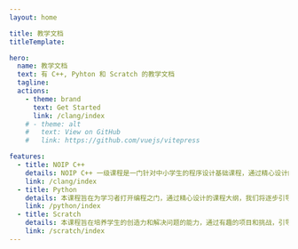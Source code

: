 ```yaml
---
layout: home

title: 教学文档
titleTemplate: 

hero:
  name: 教学文档
  text: 有 C++, Pyhton 和 Scratch 的教学文档
  tagline: 
  actions:
    - theme: brand
      text: Get Started
      link: /clang/index
    # - theme: alt
    #   text: View on GitHub
    #   link: https://github.com/vuejs/vitepress

features:
  - title: NOIP C++
    details: NOIP C++ 一级课程是一门针对中小学生的程序设计基础课程，通过精心设计的大纲，帮助学生系统地学习G++编程语言。
    link: /clang/index
  - title: Python
    details: 本课程旨在为学习者打开编程之门，通过精心设计的课程大纲，我们将逐步引导学生从编程的基础入门到实际应用，培养学生的编程居维和解决问题的能力。 
    link: /python/index
  - title: Scratch
    details: 本课程旨在培养学生的创造力和解决问题的能力，通过有趣的项目和挑战，引导学牛逐步学握 Scratch 软件的基本功能和编程技巧。
    link: /scratch/index
---
```

